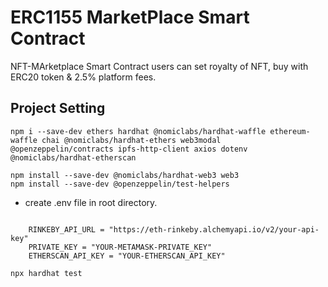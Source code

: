 # ERC1155 MarketPlace Smart Contract
NFT-MArketplace Smart Contract users can set royalty of NFT, buy with ERC20 token & 2.5% platform fees.

## Project Setting
```shell
npm i --save-dev ethers hardhat @nomiclabs/hardhat-waffle ethereum-waffle chai @nomiclabs/hardhat-ethers web3modal @openzeppelin/contracts ipfs-http-client axios dotenv @nomiclabs/hardhat-etherscan

npm install --save-dev @nomiclabs/hardhat-web3 web3
npm install --save-dev @openzeppelin/test-helpers
```

- create .env file in root directory.
```shell

    RINKEBY_API_URL = "https://eth-rinkeby.alchemyapi.io/v2/your-api-key"
    PRIVATE_KEY = "YOUR-METAMASK-PRIVATE_KEY"
    ETHERSCAN_API_KEY = "YOUR-ETHERSCAN_API_KEY"
```

```shell
npx hardhat test
```